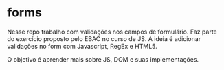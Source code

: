 # forms

Nesse repo trabalho com validações nos campos de formulário.
Faz parte do exercício proposto pelo EBAC no curso de JS. A ideia é adicionar validações no form com Javascript, RegEx e HTML5.

O objetivo é aprender mais sobre JS, DOM e suas implementações.
